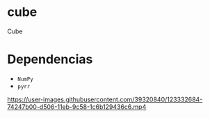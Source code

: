 # cube
Cube

# Dependencias
- `NumPy`
- `pyrr`


https://user-images.githubusercontent.com/39320840/123332684-74247b00-d506-11eb-9c58-1c6b129436c6.mp4
